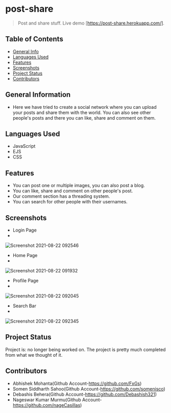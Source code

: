 <!-- # post-share
Post and Share stuff.
https://post-share.herokuapp.com/ -->

# post-share
> Post and share stuff.
> Live demo [https://post-share.herokuapp.com/]. 

## Table of Contents
* [General Info](#general-information)
* [Languages Used](#Languages-used)
* [Features](#features)
* [Screenshots](#screenshots)
* [Project Status](#project-status)
* [Contributors](#Contributors)

## General Information
- Here we have tried to create a social network where you can upload your posts and share them with the world. You can also see other people's posts and there you can like, share and comment on them. 


## Languages Used
- JavaScript
- EJS
- CSS

## Features
- You can post one or multiple images, you can also post a blog.
- You can like, share and comment on other people's post.
- Our comment section has a threading system.
- You can search for other people with their usernames.

## Screenshots
- Login Page
- 
![Screenshot 2021-08-22 092546](https://user-images.githubusercontent.com/81475715/130341716-3ba5f976-a7ab-46fc-b179-989bedd4a106.png)

- Home Page
- 
![Screenshot 2021-08-22 091932](https://user-images.githubusercontent.com/81475715/130341762-2d0bb799-71c3-441c-ae4b-c738756284d3.png)

- Profile Page
- 
![Screenshot 2021-08-22 092045](https://user-images.githubusercontent.com/81475715/130341779-c4853b9f-6b14-4181-9bea-4e7f13b86841.png)

- Search Bar
- 
![Screenshot 2021-08-22 092345](https://user-images.githubusercontent.com/81475715/130341798-1436945c-e160-4d71-9f0b-c22515985360.png)


## Project Status
Project is: no longer being worked on. The project is pretty much completed from what we thought of it.

## Contributors
- Abhishek Mohanta(Github Account-https://github.com/FxGs)
- Somen Siddharth Sahoo(Github Account-https://github.com/somenisco)
- Debashis Behera(Github Account-https://github.com/Debashish321)
- Nageswar Kumar Murmu(Github Account-https://github.com/nageCasillas)

